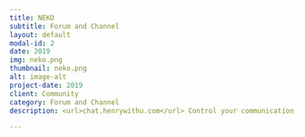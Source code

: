 ```yaml
---
title: NEKO
subtitle: Forum and Channel
layout: default
modal-id: 2
date: 2019
img: neko.png
thumbnail: neko.png
alt: image-alt
project-date: 2019
client: Community
category: Forum and Channel
description: <url>chat.henrywithu.com</url> Control your communication, manage your data, and have your own collaboration platform to improve team productivity.

---
```


